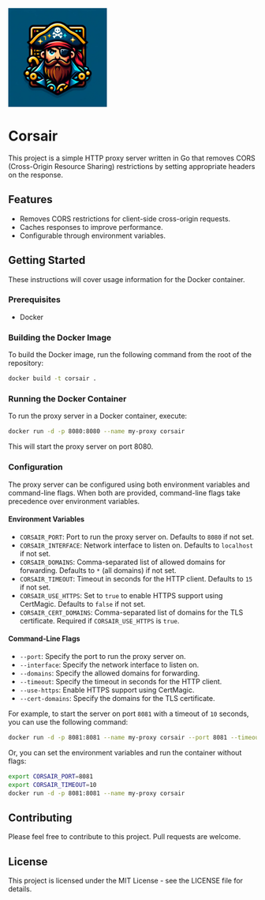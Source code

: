 <img src="logo.png" alt="Logo" width="200"/>

# Corsair

This project is a simple HTTP proxy server written in Go that removes CORS (Cross-Origin Resource Sharing) restrictions by setting appropriate headers on the response.

## Features

- Removes CORS restrictions for client-side cross-origin requests.
- Caches responses to improve performance.
- Configurable through environment variables.

## Getting Started

These instructions will cover usage information for the Docker container.

### Prerequisites

- Docker

### Building the Docker Image

To build the Docker image, run the following command from the root of the repository:

```sh
docker build -t corsair .
```

### Running the Docker Container

To run the proxy server in a Docker container, execute:

```sh
docker run -d -p 8080:8080 --name my-proxy corsair
```

This will start the proxy server on port 8080.

### Configuration

The proxy server can be configured using both environment variables and command-line flags. When both are provided, command-line flags take precedence over environment variables.

#### Environment Variables

- `CORSAIR_PORT`: Port to run the proxy server on. Defaults to `8080` if not set.
- `CORSAIR_INTERFACE`: Network interface to listen on. Defaults to `localhost` if not set.
- `CORSAIR_DOMAINS`: Comma-separated list of allowed domains for forwarding. Defaults to `*` (all domains) if not set.
- `CORSAIR_TIMEOUT`: Timeout in seconds for the HTTP client. Defaults to `15` if not set.
- `CORSAIR_USE_HTTPS`: Set to `true` to enable HTTPS support using CertMagic. Defaults to `false` if not set.
- `CORSAIR_CERT_DOMAINS`: Comma-separated list of domains for the TLS certificate. Required if `CORSAIR_USE_HTTPS` is `true`.

#### Command-Line Flags

- `--port`: Specify the port to run the proxy server on.
- `--interface`: Specify the network interface to listen on.
- `--domains`: Specify the allowed domains for forwarding.
- `--timeout`: Specify the timeout in seconds for the HTTP client.
- `--use-https`: Enable HTTPS support using CertMagic.
- `--cert-domains`: Specify the domains for the TLS certificate.

For example, to start the server on port `8081` with a timeout of `10` seconds, you can use the following command:

```sh
docker run -d -p 8081:8081 --name my-proxy corsair --port 8081 --timeout 10
```

Or, you can set the environment variables and run the container without flags:

```sh
export CORSAIR_PORT=8081
export CORSAIR_TIMEOUT=10
docker run -d -p 8081:8081 --name my-proxy corsair
```

## Contributing

Please feel free to contribute to this project. Pull requests are welcome.

## License

This project is licensed under the MIT License - see the LICENSE file for details.

